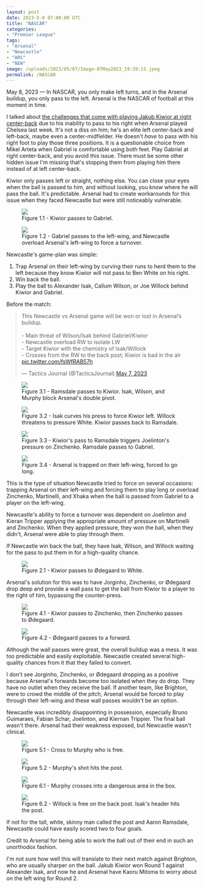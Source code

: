 ```yaml
---
layout: post
date: 2023-5-8 07:00:00 UTC
title: "NASCAR"
categories: 
- "Premier League"
tags: 
- "Arsenal"
- "Newcastle"
- "ARS"
- "NEW"
image: /uploads/2023/05/07/Image-07May2023_19:39:13.jpeg
permalink: /NASCAR
---
```


May 8, 2023 — In NASCAR, you only make left turns, and in the Arsenal buildup, you only pass to the left. Arsenal is the NASCAR of football at this moment in time.

I talked about [the challenges that come with playing Jakub Kiwior at right center-back](https://tacticsjournal.com/Jakub-Kiwior-left-side-passing-bias-at-right-center-back-for-Arsenal/) due to his inability to pass to his right when Arsenal played Chelsea last week. It's not a diss on him; he's an elite left center-back and left-back, maybe even a center-midfielder. He doesn't *have* to pass with his right foot to play those three positions. It is a questionable choice from Mikel Arteta when Gabriel is comfortable using both feet. Play Gabriel at right center-back, and you avoid this issue. There must be some other hidden issue I'm missing that's stopping them from playing him there instead of at left center-back.

Kiwior only passes left or straight, nothing else. You can close your eyes when the ball is passed to him, and without looking, you know where he will pass the ball. It's predictable. Arsenal had to create workarounds for this issue when they faced Newcastle but were still noticeably vulnerable.

<figure>
    <img src="https://tacticsjournal.com/uploads/2023/05/07/Image-07May2023_21:12:37.jpeg">
    <figcaption>Figure 1.1 - Kiwior passes to Gabriel.</figcaption>
</figure> 

<figure>
    <img src="https://tacticsjournal.com/uploads/2023/05/07/Image-07May2023_19:39:37.jpeg">
    <figcaption>Figure 1.2 - Gabriel passes to the left-wing, and Newcastle overload Arsenal's left-wing to force a turnover.</figcaption>
</figure>

Newcastle's game-plan was simple:

1. Trap Arsenal on their left-wing by curving their runs to herd them to the left because they know Kiwior will not pass to Ben White on his right.
2. Win back the ball.
3. Play the ball to Alexander Isak, Callum Wilson, or Joe Willock behind Kiwior and Gabriel.

Before the match:

<blockquote class="twitter-tweet"><p lang="en" dir="ltr">This Newcastle vs Arsenal game will be won or lost in Arsenal’s buildup.<br><br>- Main threat of Wilson/Isak behind Gabriel/Kiwior<br>- Newcastle overload RW to isolate LW <br>- Target Kiwior with the chemistry of Isak/Willock<br>- Crosses from the RW to the back post; Kiwior is bad in the air <a href="https://t.co/fsWfRAB57h">pic.twitter.com/fsWfRAB57h</a></p>&mdash; Tactics Journal (@TacticsJournal) <a href="https://twitter.com/TacticsJournal/status/1655222173278011397?ref_src=twsrc%5Etfw">May 7, 2023</a></blockquote> <script async src="https://platform.twitter.com/widgets.js" charset="utf-8"></script>

<figure>
    <img src="https://tacticsjournal.com/uploads/2023/05/07/Image-07May2023_19:41:02.jpeg">
    <figcaption>Figure 3.1 - Ramsdale passes to Kiwior. Isak, Wilson, and Murphy block Arsenal's double pivot.</figcaption>
</figure>


<figure>
    <img src="https://tacticsjournal.com/uploads/2023/05/07/Image-07May2023_19:42:10.jpeg">
    <figcaption>Figure 3.2 - Isak curves his press to force Kiwior left. Willock threatens to pressure White. Kiwior passes back to Ramsdale.</figcaption>
</figure> 
<figure>
    <img src="https://tacticsjournal.com/uploads/2023/05/07/Image-07May2023_19:42:34.jpeg">
    <figcaption>Figure 3.3 - Kiwior's pass to Ramsdale triggers Joelinton's pressure on Zinchenko. Ramsdale passes to Gabriel.</figcaption>
</figure> 
<figure>
    <img src="https://tacticsjournal.com/uploads/2023/05/07/Image-07May2023_19:43:30.jpeg">
    <figcaption>Figure 3.4 - Arsenal is trapped on their left-wing, forced to go long.</figcaption>
</figure> 

This is the type of situation Newcastle tried to force on several occasions: trapping Arsenal on their left-wing and forcing them to play long or overload Zinchenko, Martinelli, and Xhaka when the ball is passed from Gabriel to a player on the left-wing. 

Newcastle's ability to force a turnover was dependent on Joelinton and Kieran Tripper applying the appropriate amount of pressure on Martinelli and Zinchenko. When they applied pressure, they won the ball, when they didn't, Arsenal were able to play through them. 

If Newcastle win back the ball, they have Isak, Wilson, and Willock waiting for the pass to put them in for a high-quality chance.

<figure>
    <img src="https://tacticsjournal.com/uploads/2023/05/07/Image-07May2023_19:39:56.jpeg">
    <figcaption>Figure 2.1 - Kiwior passes to Ødegaard to White.</figcaption>
</figure> 
Arsenal's solution for this was to have Jorginho, Zinchenko, or Ødegaard drop deep and provide a wall pass to get the ball from Kiwior to a player to the right of him, bypassing the counter-press.  

<figure>
    <img src="https://tacticsjournal.com/uploads/2023/05/07/Image-07May2023_19:43:48.jpeg">
    <figcaption>Figure 4.1 - Kiwior passes to Zinchenko, then Zinchenko passes to Ødegaard.</figcaption>
</figure> 
<figure>
    <img src="https://tacticsjournal.com/uploads/2023/05/07/Image-07May2023_19:44:06.jpeg">
    <figcaption>Figure 4.2 - Ødegaard passes to a forward.</figcaption>
</figure> 

Although the wall passes were great, the overall buildup was a mess. It was too predictable and easily exploitable. Newcastle created several high-quality chances from it that they failed to convert.

I don't see Jorginho, Zinchenko, or Ødegaard dropping as a positive because Arsenal's forwards become too isolated when they do drop. They have no outlet when they receive the ball. If another team, like Brighton, were to crowd the middle of the pitch, Arsenal would be forced to play through their left-wing and these wall passes wouldn't be an option.

Newcastle was incredibly disappointing in possession, especially Bruno Guimaraes, Fabian Schar, Joelinton, and Kiernan Trippier. The final ball wasn't there. Arsenal had their weakness exposed, but Newcastle wasn't clinical. 

<figure>
    <img src="https://tacticsjournal.com/uploads/2023/05/07/Image-07May2023_20:02:32.jpeg">
    <figcaption>Figure 5.1 - Cross to Murphy who is free.</figcaption>
</figure> 
<figure>
    <img src="https://tacticsjournal.com/uploads/2023/05/07/Image-07May2023_20:03:21.jpeg">
    <figcaption>Figure 5.2 - Murphy's shot hits the post.</figcaption>
</figure> 


<figure>
    <img src="https://tacticsjournal.com/uploads/2023/05/07/Image-07May2023_20:03:39.jpeg">
    <figcaption>Figure 6.1 - Murphy crosses into a dangerous area in the box.</figcaption>
</figure> 

<figure>
    <img src="https://tacticsjournal.com/uploads/2023/05/07/Image-07May2023_20:03:55.jpeg">
    <figcaption>Figure 6.2 - Willock is free on the back post. Isak's header hits the post.</figcaption>
</figure> 

If not for the tall, white, skinny man called the post and Aaron Ramsdale, Newcastle could have easily scored two to four goals.

Credit to Arsenal for being able to work the ball out of their end in such an unorthodox fashion. 

I'm not sure how well this will translate to their next match against Brighton, who are usually sharper on the ball. Jakub Kiwior won Round 1 against Alexander Isak, and now he and Arsenal have Kaoru Mitoma to worry about on the left wing for Round 2. 
